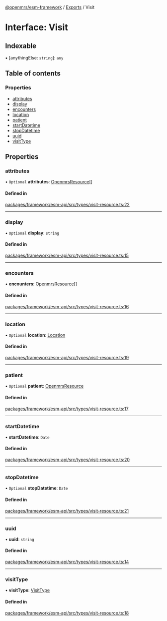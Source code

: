 [@openmrs/esm-framework](../API.md) / [Exports](../modules.md) / Visit

# Interface: Visit

## Indexable

▪ [anythingElse: `string`]: `any`

## Table of contents

### Properties

- [attributes](visit.md#attributes)
- [display](visit.md#display)
- [encounters](visit.md#encounters)
- [location](visit.md#location)
- [patient](visit.md#patient)
- [startDatetime](visit.md#startdatetime)
- [stopDatetime](visit.md#stopdatetime)
- [uuid](visit.md#uuid)
- [visitType](visit.md#visittype)

## Properties

### attributes

• `Optional` **attributes**: [OpenmrsResource](openmrsresource.md)[]

#### Defined in

[packages/framework/esm-api/src/types/visit-resource.ts:22](https://github.com/openmrs/openmrs-esm-core/blob/master/packages/framework/esm-api/src/types/visit-resource.ts#L22)

___

### display

• `Optional` **display**: `string`

#### Defined in

[packages/framework/esm-api/src/types/visit-resource.ts:15](https://github.com/openmrs/openmrs-esm-core/blob/master/packages/framework/esm-api/src/types/visit-resource.ts#L15)

___

### encounters

• **encounters**: [OpenmrsResource](openmrsresource.md)[]

#### Defined in

[packages/framework/esm-api/src/types/visit-resource.ts:16](https://github.com/openmrs/openmrs-esm-core/blob/master/packages/framework/esm-api/src/types/visit-resource.ts#L16)

___

### location

• `Optional` **location**: [Location](location.md)

#### Defined in

[packages/framework/esm-api/src/types/visit-resource.ts:19](https://github.com/openmrs/openmrs-esm-core/blob/master/packages/framework/esm-api/src/types/visit-resource.ts#L19)

___

### patient

• `Optional` **patient**: [OpenmrsResource](openmrsresource.md)

#### Defined in

[packages/framework/esm-api/src/types/visit-resource.ts:17](https://github.com/openmrs/openmrs-esm-core/blob/master/packages/framework/esm-api/src/types/visit-resource.ts#L17)

___

### startDatetime

• **startDatetime**: `Date`

#### Defined in

[packages/framework/esm-api/src/types/visit-resource.ts:20](https://github.com/openmrs/openmrs-esm-core/blob/master/packages/framework/esm-api/src/types/visit-resource.ts#L20)

___

### stopDatetime

• `Optional` **stopDatetime**: `Date`

#### Defined in

[packages/framework/esm-api/src/types/visit-resource.ts:21](https://github.com/openmrs/openmrs-esm-core/blob/master/packages/framework/esm-api/src/types/visit-resource.ts#L21)

___

### uuid

• **uuid**: `string`

#### Defined in

[packages/framework/esm-api/src/types/visit-resource.ts:14](https://github.com/openmrs/openmrs-esm-core/blob/master/packages/framework/esm-api/src/types/visit-resource.ts#L14)

___

### visitType

• **visitType**: [VisitType](visittype.md)

#### Defined in

[packages/framework/esm-api/src/types/visit-resource.ts:18](https://github.com/openmrs/openmrs-esm-core/blob/master/packages/framework/esm-api/src/types/visit-resource.ts#L18)
